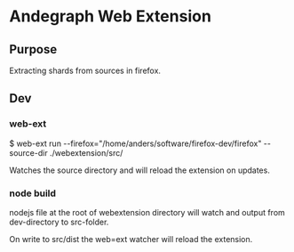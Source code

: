 # Andegraph Web Extension


## Purpose

Extracting shards from sources in firefox.

## Dev

### web-ext

$ web-ext run --firefox="/home/anders/software/firefox-dev/firefox" --source-dir ./webextension/src/

Watches the source directory and will reload the extension on updates.


### node build

nodejs file at the root of webextension directory will watch and output from dev-directory to src-folder.

On write to src/dist the web=ext watcher will reload the extension.



